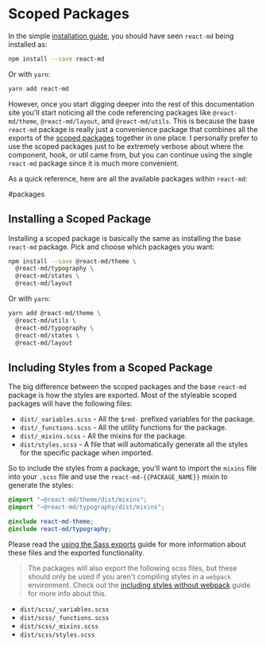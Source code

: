 # Scoped Packages

In the simple [installation guide], you should have seen `react-md` being
installed as:

```sh
npm install --save react-md
```

Or with `yarn`:

```sh
yarn add react-md
```

However, once you start digging deeper into the rest of this documentation site
you'll start noticing all the code referencing packages like `@react-md/theme`,
`@react-md/layout`, and `@react-md/utils`. This is because the base `react-md`
package is really just a convenience package that combines all the exports of
the [scoped packages] together in one place. I personally prefer to use the
scoped packages just to be extremely verbose about where the component, hook, or
util came from, but you can continue using the single `react-md` package since
it is much more convenient.

As a quick reference, here are all the available packages within `react-md`:

#packages

## Installing a Scoped Package

Installing a scoped package is basically the same as installing the base
`react-md` package. Pick and choose which packages you want:

```sh
npm install --save @react-md/theme \
  @react-md/typography \
  @react-md/states \
  @react-md/layout
```

Or with `yarn`:

```sh
yarn add @react-md/theme \
  @react-md/utils \
  @react-md/typography \
  @react-md/states \
  @react-md/layout
```

## Including Styles from a Scoped Package

The big difference between the scoped packages and the base `react-md` package
is how the styles are exported. Most of the styleable scoped packages will have
the following files:

- `dist/_variables.scss` - All the `$rmd-` prefixed variables for the package.
- `dist/_functions.scss` - All the utility functions for the package.
- `dist/_mixins.scss` - All the mixins for the package.
- `dist/styles.scss` - A file that will automatically generate all the styles
  for the specific package when imported.

So to include the styles from a package, you'll want to import the `mixins` file
into your `.scss` file and use the `react-md-{{PACKAGE_NAME}}` mixin to generate
the styles:

```scss
@import "~@react-md/theme/dist/mixins";
@import "~@react-md/typography/dist/mixins";

@include react-md-theme;
@include react-md/typography;
```

Please read the [using the Sass exports] guide for more information about these
files and the exported functionality.

> The packages will also export the following scss files, but these should only
> be used if you aren't compiling styles in a `webpack` environment. Check out
> the [including styles without webpack] guide for more info about this.

- `dist/scss/_variables.scss`
- `dist/scss/_functions.scss`
- `dist/scss/_mixins.scss`
- `dist/scss/styles.scss`

[installation guide]: /guides/installation
[scoped packages]: https://docs.npmjs.com/misc/scope
[including styles without webpack]: /guides/including-styles-without-webpack
[using the sass exports]: /guides/using-the-sass-exports

